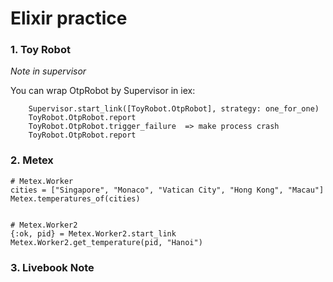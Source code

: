 # Elixir practice

### 1. Toy Robot

*Note in supervisor*

You can wrap OtpRobot by Supervisor in iex:  
``` 
    Supervisor.start_link([ToyRobot.OtpRobot], strategy: one_for_one)  
    ToyRobot.OtpRobot.report  
    ToyRobot.OtpRobot.trigger_failure  => make process crash  
    ToyRobot.OtpRobot.report   
```


### 2. Metex

```
# Metex.Worker
cities = ["Singapore", "Monaco", "Vatican City", "Hong Kong", "Macau"]
Metex.temperatures_of(cities)


# Metex.Worker2
{:ok, pid} = Metex.Worker2.start_link
Metex.Worker2.get_temperature(pid, "Hanoi")
```

### 3. Livebook Note

